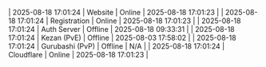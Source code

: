 | 2025-08-18 17:01:24 | Website | Online | 2025-08-18 17:01:23 |
| 2025-08-18 17:01:24 | Registration | Online | 2025-08-18 17:01:23 |
| 2025-08-18 17:01:24 | Auth Server | Offline | 2025-08-18 09:33:31 |
| 2025-08-18 17:01:24 | Kezan (PvE) | Offline | 2025-08-03 17:58:02 |
| 2025-08-18 17:01:24 | Gurubashi (PvP) | Offline | N/A |
| 2025-08-18 17:01:24 | Cloudflare | Online | 2025-08-18 17:01:23 |
